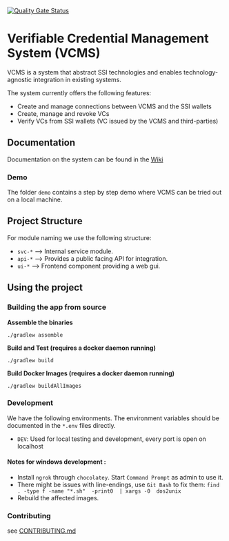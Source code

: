 [![Quality Gate Status](https://sonarcloud.io/api/project_badges/measure?project=vcms&metric=alert_status)](https://sonarcloud.io/summary/new_code?id=vcms)
# Verifiable Credential Management System (VCMS)

VCMS is a system that abstract SSI technologies and enables technology-agnostic integration in existing systems.

The system currently offers the following features:

- Create and manage connections between VCMS and the SSI wallets
- Create, manage and revoke VCs
- Verify VCs from SSI wallets (VC issued by the VCMS and third-parties)

## Documentation

Documentation on the system can be found in the [Wiki](https://github.com/SSI-Solutions/vcms/wiki)

### Demo

The folder `demo` contains a step by step demo where VCMS can be tried out on a local machine.

## Project Structure
For module naming we use the following structure:

- `svc-*` --> Internal service module.
- `api-*` --> Provides a public facing API for integration.
- `ui-*`  --> Frontend component providing a web gui.

## Using the project

### Building the app from source

**Assemble the binaries**

`./gradlew assemble`

**Build and Test (requires a docker daemon running)**

`./gradlew build`

**Build Docker Images (requires a docker daemon running)**

`./gradlew buildAllImages`

### Development

We have the following environments. The environment variables should be documented in the `*.env` files directly.
- `DEV`: Used for local testing and development, every port is open on localhost

#### Notes for windows development :

- Install `ngrok` through `chocolatey`. Start `Command Prompt` as admin to use it.
- There might be issues with line-endings, use `Git Bash` to fix them: `find . -type f -name "*.sh"  -print0  | xargs -0  dos2unix`
- Rebuild the affected images.

### Contributing

see [CONTRIBUTING.md](https://github.com/SSI-Solutions/vcms/blob/main/CONTRIBUTING.md)
